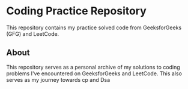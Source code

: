 # Coding Practice Repository

This repository contains my practice solved code from GeeksforGeeks (GFG) and LeetCode.

## About

This repository serves as a personal archive of my solutions to coding problems I've encountered on GeeksforGeeks and LeetCode.
This also serves as my journey towards cp and Dsa 
